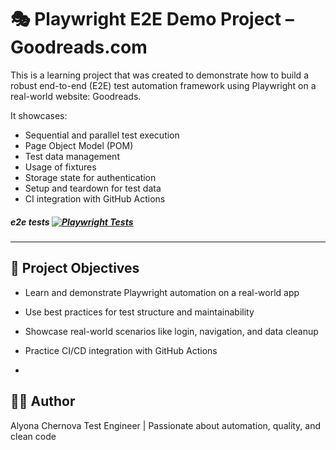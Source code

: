 
# 🎭 Playwright E2E Demo Project – Goodreads.com


This is a learning project that was created to demonstrate how to build a robust end-to-end (E2E) test automation framework using Playwright on a real-world website: Goodreads.

It showcases:
- Sequential and parallel test execution
- Page Object Model (POM)
- Test data management
- Usage of fixtures
- Storage state for authentication
- Setup and teardown for test data
- CI integration with GitHub Actions

##### e2e tests  [![Playwright Tests](https://github.com/AlyonaCher/playwright-goodreads-e2e/blob/main/.github/workflows/playwright.yml/badge.svg)](https://github.com/AlyonaCher/playwright-goodreads-e2e/blob/main/.github/workflows/playwright.yml)
---

## 🎯 Project Objectives

- Learn and demonstrate Playwright automation on a real-world app
- Use best practices for test structure and maintainability
- Showcase real-world scenarios like login, navigation, and data cleanup
- Practice CI/CD integration with GitHub Actions

- 

## 👩‍💻 Author
Alyona Chernova
Test Engineer | Passionate about automation, quality, and clean code


